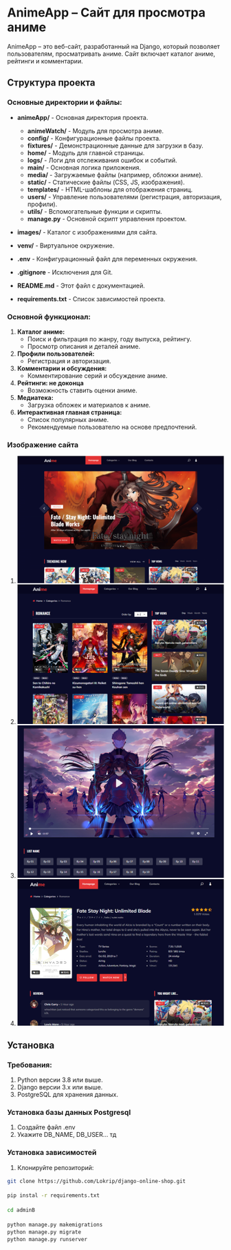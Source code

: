 # AnimeApp – Сайт для просмотра аниме

AnimeApp – это веб-сайт, разработанный на Django, который позволяет пользователям, просматривать аниме. Сайт включает каталог аниме, рейтинги и комментарии.

## Структура проекта

### Основные директории и файлы:
- **animeApp/** - Основная директория проекта.
  - **animeWatch/** - Модуль для просмотра аниме.
  - **config/** - Конфигурационные файлы проекта.
  - **fixtures/** - Демонстрационные данные для загрузки в базу.
  - **home/** - Модуль для главной страницы.
  - **logs/** - Логи для отслеживания ошибок и событий.
  - **main/** - Основная логика приложения.
  - **media/** - Загружаемые файлы (например, обложки аниме).
  - **static/** - Статические файлы (CSS, JS, изображения).
  - **templates/** - HTML-шаблоны для отображения страниц.
  - **users/** - Управление пользователями (регистрация, авторизация, профили).
  - **utils/** - Вспомогательные функции и скрипты.
  - **manage.py** - Основной скрипт управления проектом.

- **images/** - Каталог с изображениями для сайта.
- **venv/** - Виртуальное окружение.
- **.env** - Конфигурационный файл для переменных окружения.
- **.gitignore** - Исключения для Git.
- **README.md** - Этот файл с документацией.
- **requirements.txt** - Список зависимостей проекта.

### Основной функционал:
1. **Каталог аниме:**
   - Поиск и фильтрация по жанру, году выпуска, рейтингу.
   - Просмотр описания и деталей аниме.
2. **Профили пользователей:**
   - Регистрация и авторизация.
3. **Комментарии и обсуждения:**
   - Комментирование серий и обсуждение аниме.
4. **Рейтинги: не доконца**
   - Возможность ставить оценки аниме.
5. **Медиатека:**
   - Загрузка обложек и материалов к аниме.
6. **Интерактивная главная страница:**
   - Список популярных аниме.
   - Рекомендуемые пользователю на основе предпочтений.


### Изображение сайта

1. ![Первый слайд](images/anime-1.png)
2. ![Второй слайд](images/anime-2.png)
3. ![Третий слайд](images/anime-3.png)
4. ![Четвертый слайд](images/anime-4.png)
## Установка

### Требования:
1. Python версии 3.8 или выше.
2. Django версии 3.x или выше.
3. PostgreSQL для хранения данных.

### Установка базы данных Postgresql

1. Создайте файл .env
2. Укажите DB_NAME, DB_USER... тд

### Установка зависимостей

1. Клонируйте репозиторий:

```bash
git clone https://github.com/Lokrip/django-online-shop.git

pip instal -r requirements.txt

cd adminB

python manage.py makemigrations
python manage.py migrate
python manage.py runserver

